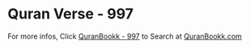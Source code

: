 # Quran Verse - 997 

For more infos, Click [QuranBookk - 997](https://www.quranbookk.com/quran/search?q=997) to Search at [QuranBookk.com](http://quranbookk.com/)